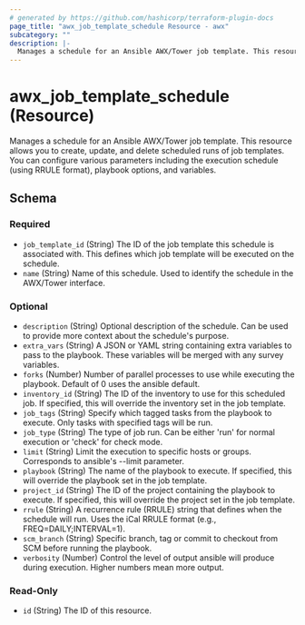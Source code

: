 ```yaml
---
# generated by https://github.com/hashicorp/terraform-plugin-docs
page_title: "awx_job_template_schedule Resource - awx"
subcategory: ""
description: |-
  Manages a schedule for an Ansible AWX/Tower job template. This resource allows you to create, update, and delete scheduled runs of job templates. You can configure various parameters including the execution schedule (using RRULE format), playbook options, and variables.
---
```


# awx_job_template_schedule (Resource)

Manages a schedule for an Ansible AWX/Tower job template. This resource allows you to create, update, and delete scheduled runs of job templates. You can configure various parameters including the execution schedule (using RRULE format), playbook options, and variables.



<!-- schema generated by tfplugindocs -->
## Schema

### Required

- `job_template_id` (String) The ID of the job template this schedule is associated with. This defines which job template will be executed on the schedule.
- `name` (String) Name of this schedule. Used to identify the schedule in the AWX/Tower interface.

### Optional

- `description` (String) Optional description of the schedule. Can be used to provide more context about the schedule's purpose.
- `extra_vars` (String) A JSON or YAML string containing extra variables to pass to the playbook. These variables will be merged with any survey variables.
- `forks` (Number) Number of parallel processes to use while executing the playbook. Default of 0 uses the ansible default.
- `inventory_id` (String) The ID of the inventory to use for this scheduled job. If specified, this will override the inventory set in the job template.
- `job_tags` (String) Specify which tagged tasks from the playbook to execute. Only tasks with specified tags will be run.
- `job_type` (String) The type of job run. Can be either 'run' for normal execution or 'check' for check mode.
- `limit` (String) Limit the execution to specific hosts or groups. Corresponds to ansible's --limit parameter.
- `playbook` (String) The name of the playbook to execute. If specified, this will override the playbook set in the job template.
- `project_id` (String) The ID of the project containing the playbook to execute. If specified, this will override the project set in the job template.
- `rrule` (String) A recurrence rule (RRULE) string that defines when the schedule will run. Uses the iCal RRULE format (e.g., FREQ=DAILY;INTERVAL=1).
- `scm_branch` (String) Specific branch, tag or commit to checkout from SCM before running the playbook.
- `verbosity` (Number) Control the level of output ansible will produce during execution. Higher numbers mean more output.

### Read-Only

- `id` (String) The ID of this resource.
